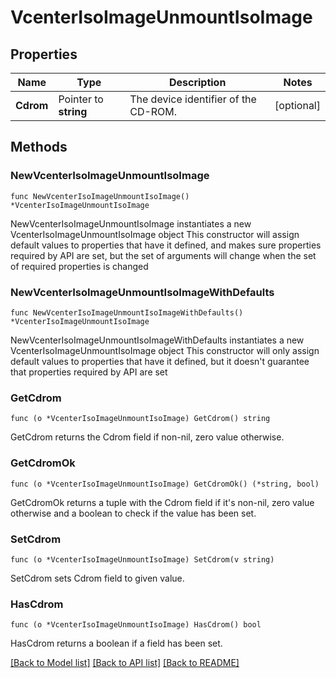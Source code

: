 # VcenterIsoImageUnmountIsoImage

## Properties

Name | Type | Description | Notes
------------ | ------------- | ------------- | -------------
**Cdrom** | Pointer to **string** | The device identifier of the CD-ROM. | [optional] 

## Methods

### NewVcenterIsoImageUnmountIsoImage

`func NewVcenterIsoImageUnmountIsoImage() *VcenterIsoImageUnmountIsoImage`

NewVcenterIsoImageUnmountIsoImage instantiates a new VcenterIsoImageUnmountIsoImage object
This constructor will assign default values to properties that have it defined,
and makes sure properties required by API are set, but the set of arguments
will change when the set of required properties is changed

### NewVcenterIsoImageUnmountIsoImageWithDefaults

`func NewVcenterIsoImageUnmountIsoImageWithDefaults() *VcenterIsoImageUnmountIsoImage`

NewVcenterIsoImageUnmountIsoImageWithDefaults instantiates a new VcenterIsoImageUnmountIsoImage object
This constructor will only assign default values to properties that have it defined,
but it doesn't guarantee that properties required by API are set

### GetCdrom

`func (o *VcenterIsoImageUnmountIsoImage) GetCdrom() string`

GetCdrom returns the Cdrom field if non-nil, zero value otherwise.

### GetCdromOk

`func (o *VcenterIsoImageUnmountIsoImage) GetCdromOk() (*string, bool)`

GetCdromOk returns a tuple with the Cdrom field if it's non-nil, zero value otherwise
and a boolean to check if the value has been set.

### SetCdrom

`func (o *VcenterIsoImageUnmountIsoImage) SetCdrom(v string)`

SetCdrom sets Cdrom field to given value.

### HasCdrom

`func (o *VcenterIsoImageUnmountIsoImage) HasCdrom() bool`

HasCdrom returns a boolean if a field has been set.


[[Back to Model list]](../README.md#documentation-for-models) [[Back to API list]](../README.md#documentation-for-api-endpoints) [[Back to README]](../README.md)


